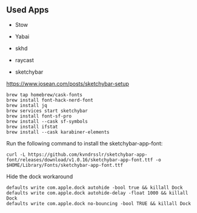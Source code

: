 ## Used Apps

- Stow
- Yabai
- skhd
- raycast


- sketchybar

https://www.josean.com/posts/sketchybar-setup

```
brew tap homebrew/cask-fonts
brew install font-hack-nerd-font
brew install jq
brew services start sketchybar
brew install font-sf-pro
brew install --cask sf-symbols
brew install ifstat
brew install --cask karabiner-elements
```

Run the following command to install the sketchybar-app-font:
```
curl -L https://github.com/kvndrsslr/sketchybar-app-font/releases/download/v1.0.16/sketchybar-app-font.ttf -o $HOME/Library/Fonts/sketchybar-app-font.ttf
```

Hide the dock workaround
```
defaults write com.apple.dock autohide -bool true && killall Dock
defaults write com.apple.dock autohide-delay -float 1000 && killall Dock
defaults write com.apple.dock no-bouncing -bool TRUE && killall Dock
```